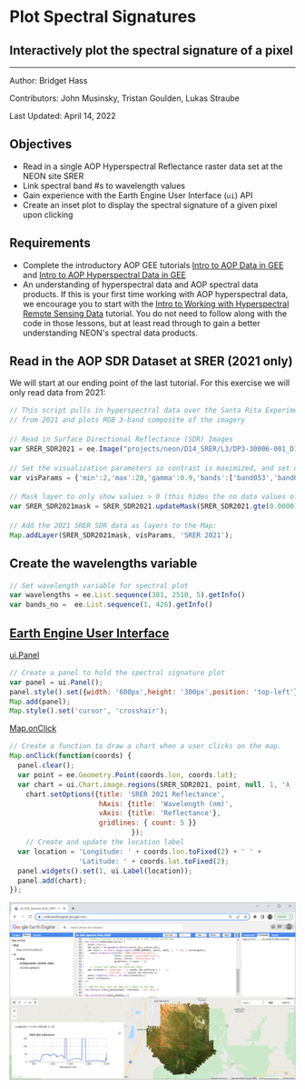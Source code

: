 # Plot Spectral Signatures
## Interactively plot the spectral signature of a pixel

---

Author: Bridget Hass

Contributors: John Musinsky, Tristan Goulden, Lukas Straube

Last Updated: April 14, 2022

Objectives
---
- Read in a single AOP Hyperspectral Reflectance raster data set at the NEON site SRER
- Link spectral band #s to wavelength values
- Gain experience with the Earth Engine User Interface (`ui`) API
- Create an inset plot to display the spectral signature of a given pixel upon clicking

Requirements
---
- Complete the introductory AOP GEE tutorials [Intro to AOP Data in GEE](https://github.com/NEONScience/NEON-Data-Skills/blob/bhass/tutorials-in-development/GEE/01_Intro_AOP_GEE/1a_GEE_AOP_101.md) and [Intro to AOP Hyperspectral Data in GEE](https://github.com/NEONScience/NEON-Data-Skills/blob/bhass/tutorials-in-development/GEE/02_AOP_Hyperspectral_Lessons/2a_Intro_AOP_Hyperspectral/2a_Intro_AOP_SDR_Rasters.md)
- An understanding of hyperspectral data and AOP spectral data products. If this is your first time working with AOP hyperspectral data, we encourage you to start with the [Intro to Working with Hyperspectral Remote Sensing Data](https://www.neonscience.org/resources/learning-hub/tutorials/hsi-hdf5-r) tutorial. You do not need to follow along with the code in those lessons, but at least read through to gain a better understanding NEON's spectral data products.

Read in the AOP SDR Dataset at SRER (2021 only)
---

We will start at our ending point of the last tutorial. For this exercise we will only read data from 2021:

```javascript
// This script pulls in hyperspectral data over the Santa Rita Experimental Range (SRER)
// from 2021 and plots RGB 3-band composite of the imagery

// Read in Surface Directional Reflectance (SDR) Images 
var SRER_SDR2021 = ee.Image("projects/neon/D14_SRER/L3/DP3-30006-001_D14_SRER_SDR_2021");

// Set the visualization parameters so contrast is maximized, and set display to show RGB bands 
var visParams = {'min':2,'max':20,'gamma':0.9,'bands':['band053','band035','band019']};

// Mask layer to only show values > 0 (this hides the no data values of -9999) 
var SRER_SDR2021mask = SRER_SDR2021.updateMask(SRER_SDR2021.gte(0.0000));

// Add the 2021 SRER SDR data as layers to the Map:
Map.addLayer(SRER_SDR2021mask, visParams, 'SRER 2021');
```

Create the wavelengths variable
---

```javascript
// Set wavelength variable for spectral plot
var wavelengths = ee.List.sequence(381, 2510, 5).getInfo()
var bands_no =  ee.List.sequence(1, 426).getInfo() 
```

[Earth Engine User Interface](https://developers.google.com/earth-engine/guides/ui)
---

[ui.Panel](https://developers.google.com/earth-engine/apidocs/ui-panel)

```javascript
// Create a panel to hold the spectral signature plot
var panel = ui.Panel();
panel.style().set({width: '600px',height: '300px',position: 'top-left'});
Map.add(panel);
Map.style().set('cursor', 'crosshair');
```

[Map.onClick](https://developers.google.com/earth-engine/apidocs/ui-map-onclick)

```javascript
// Create a function to draw a chart when a user clicks on the map.
Map.onClick(function(coords) {
  panel.clear();
  var point = ee.Geometry.Point(coords.lon, coords.lat);
  var chart = ui.Chart.image.regions(SRER_SDR2021, point, null, 1, 'λ (nm)', wavelengths);
    chart.setOptions({title: 'SRER 2021 Reflectance',
                      hAxis: {title: 'Wavelength (nm)', 
                      vAxis: {title: 'Reflectance'},
                      gridlines: { count: 5 }}
                              });
    // Create and update the location label 
  var location = 'Longitude: ' + coords.lon.toFixed(2) + ' ' +
                 'Latitude: ' + coords.lat.toFixed(2);
  panel.widgets().set(1, ui.Label(location));
  panel.add(chart);
});
```

![SRER_Spectral_Plot](SRER_Spectral_Plot.png)
